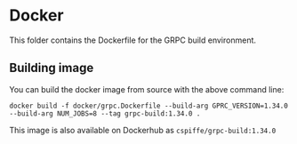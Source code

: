 # Docker

This folder contains the Dockerfile for the GRPC build environment. 

## Building image 

You can build the docker image from source with the above command line:

```
docker build -f docker/grpc.Dockerfile --build-arg GPRC_VERSION=1.34.0 --build-arg NUM_JOBS=8 --tag grpc-build:1.34.0 .
```

This image is also available on Dockerhub as `cspiffe/grpc-build:1.34.0`
